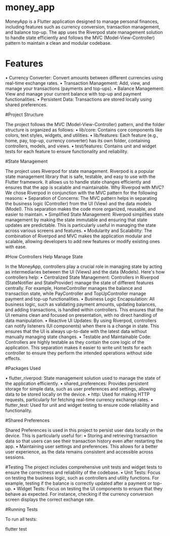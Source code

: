 # money_app

MoneyApp is a Flutter application designed to manage personal finances, including features such as currency conversion, transaction management, and balance top-up. The app uses the Riverpod state management solution to handle state efficiently and follows the MVC (Model-View-Controller) pattern to maintain a clean and modular codebase.

# Features

•	Currency Converter: Convert amounts between different currencies using real-time exchange rates.
•	Transaction Management: Add, view, and manage your transactions (payments and top-ups).
•	Balance Management: View and manage your current balance with top-up and payment functionalities.
•	Persistent Data: Transactions are stored locally using shared preferences.

#Project Structure

The project follows the MVC (Model-View-Controller) pattern, and the folder structure is organized as follows:
•	lib/core: Contains core components like colors, text styles, widgets, and utilities.
•	lib/features: Each feature (e.g., home, pay, top-up, currency converter) has its own folder, containing controllers, models, and views.
•	test/features: Contains unit and widget tests for each feature to ensure functionality and reliability.

#State Management

The project uses Riverpod for state management. Riverpod is a popular state management library that is safe, testable, and easy to use with the Flutter framework. It allows us to handle state changes efficiently and ensures that the app is scalable and maintainable.
Why Riverpod with MVC?
We chose Riverpod in conjunction with the MVC pattern for the following reasons:
•	Separation of Concerns: The MVC pattern helps in separating the business logic (Controller) from the UI (View) and the data models (Model). This separation makes the code more organized, reusable, and easier to maintain.
•	Simplified State Management: Riverpod simplifies state management by making the state immutable and ensuring that state updates are predictable. This is particularly useful in managing the state across various screens and features.
•	Modularity and Scalability: The combination of Riverpod and MVC makes the application modular and scalable, allowing developers to add new features or modify existing ones with ease.

#How Controllers Help Manage State

In the MoneyApp, controllers play a crucial role in managing state by acting as intermediaries between the UI (Views) and the data (Models). Here's how controllers help:
•	Centralized State Management: Controllers in Riverpod (StateNotifier and StateProvider) manage the state of different features centrally. For example, HomeController manages the balance and transaction state, while PayController and TopUpController manage payment and top-up functionalities.
•	Business Logic Encapsulation: All business logic, such as validating payment amounts, updating balances, and adding transactions, is handled within controllers. This ensures that the UI remains clean and focused on presentation, with no direct handling of data manipulation.
•	Reactive UI Updates: By using Riverpod, controllers can notify listeners (UI components) when there is a change in state. This ensures that the UI is always up-to-date with the latest data without manually managing state changes.
•	Testable and Maintainable Code: Controllers are highly testable as they contain the core logic of the application. This separation makes it easier to write unit tests for each controller to ensure they perform the intended operations without side effects.

#Packages Used

•	flutter_riverpod: State management solution used to manage the state of the application efficiently.
•	shared_preferences: Provides persistent storage for simple data, such as user preferences and settings, allowing data to be stored locally on the device.
•	http: Used for making HTTP requests, particularly for fetching real-time currency exchange rates.
•	flutter_test: Used for unit and widget testing to ensure code reliability and functionality.

#Shared Preferences

Shared Preferences is used in this project to persist user data locally on the device. This is particularly useful for:
•	Storing and retrieving transaction data so that users can see their transaction history even after restarting the app.
•	Maintaining user settings and preferences.
This allows for a better user experience, as the data remains consistent and accessible across sessions.

#Testing
The project includes comprehensive unit tests and widget tests to ensure the correctness and reliability of the codebase.
•	Unit Tests: Focus on testing the business logic, such as controllers and utility functions. For example, testing if the balance is correctly updated after a payment or top-up.
•	Widget Tests: Focus on testing the UI components to ensure that they behave as expected. For instance, checking if the currency conversion screen displays the correct exchange rate.

#Running Tests

To run all tests:

flutter test


